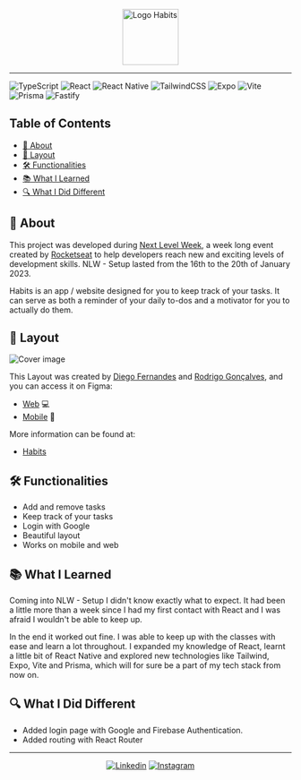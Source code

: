 <p align="center">
	<img src="https://user-images.githubusercontent.com/51165128/213353650-6b65de6c-81d8-4d09-be26-d7af9e23841f.svg" width="100" alt="Logo Habits">
</p>

---

![TypeScript](https://img.shields.io/badge/typescript-%23007ACC.svg?style=for-the-badge&logo=typescript&logoColor=white)
![React](https://img.shields.io/badge/react-%2320232a.svg?style=for-the-badge&logo=react&logoColor=%2361DAFB)
![React Native](https://img.shields.io/badge/react_native-%2320232a.svg?style=for-the-badge&logo=react&logoColor=%2361DAFB)
![TailwindCSS](https://img.shields.io/badge/tailwindcss-%2338B2AC.svg?style=for-the-badge&logo=tailwind-css&logoColor=white)
![Expo](https://img.shields.io/badge/expo-1C1E24?style=for-the-badge&logo=expo&logoColor=#D04A37)
![Vite](https://img.shields.io/badge/vite-%23646CFF.svg?style=for-the-badge&logo=vite&logoColor=white)
![Prisma](https://img.shields.io/badge/Prisma-3982CE?style=for-the-badge&logo=Prisma&logoColor=white)
![Fastify](https://img.shields.io/badge/fastify-%23000000.svg?style=for-the-badge&logo=fastify&logoColor=white)

## Table of Contents

- [📑 About](#-about)
- [🎨 Layout](#-layout)
- [🛠️ Functionalities](#%EF%B8%8F-functionalities)
- [📚 What I Learned](#-what-i-learned)
- [🔍 What I Did Different](#-what-i-did-different)

## 📑 About

This project was developed during [Next Level Week](https://lp.rocketseat.com.br/nlw), a week long event created by [Rocketseat](https://www.rocketseat.com.br/) to help developers reach new and exciting levels of development skills. NLW - Setup lasted from the 16th to the 20th of January 2023.

Habits is an app / website designed for you to keep track of your tasks. It can serve as both a reminder of your daily to-dos and a motivator for you to actually do them.

## 🎨 Layout

![Cover image](https://user-images.githubusercontent.com/51165128/213353508-e7bb08a3-30b1-469f-aab1-8c4647917f07.png)

This Layout was created by [Diego Fernandes](https://www.instagram.com/dieegosf/) and [Rodrigo Gonçalves](https://www.instagram.com/rodrigo.goncalves.s/), and you can access it on Figma:
   
- [Web](https://www.figma.com/file/vrjwWBPg33MDaFGGS6VKOl/Habits-(i)-(Community)?node-id=6%3A343&t=Jouvaisnb8yYh9ne-0) 💻
- [Mobile](https://www.figma.com/file/vrjwWBPg33MDaFGGS6VKOl/Habits-(i)-(Community)?node-id=0%3A1&t=Jouvaisnb8yYh9ne-0) 📱

More information can be found at:

- [Habits](https://efficient-sloth-d85.notion.site/NLW-11-Setup-4a8623c9e0bf415dbd5fdbe79f387a6e) 

## 🛠️ Functionalities

- Add and remove tasks
- Keep track of your tasks
- Login with Google
- Beautiful layout
- Works on mobile and web

## 📚 What I Learned

Coming into NLW - Setup I didn't know exactly what to expect. It had been a little more than a week since I had my first contact with React and I was afraid I wouldn't be able to keep up.

In the end it worked out fine. I was able to keep up with the classes with ease and learn a lot throughout. I expanded my knowledge of React, learnt a little bit of React Native and explored new technologies like Tailwind, Expo, Vite and Prisma, which will for sure be a part of my tech stack from now on.

## 🔍 What I Did Different

- Added login page with Google and Firebase Authentication.
- Added routing with React Router

---

<div align="center">

[![Linkedin](https://img.shields.io/badge/LinkedIn-0077B5?style=for-the-badge&logo=linkedin&logoColor=white)](https://www.linkedin.com/in/luhmeiy/)
[![Instagram](https://img.shields.io/badge/Instagram-E4405F?style=for-the-badge&logo=instagram&logoColor=white)](https://instagram.com/luhmeiy)

</div>
